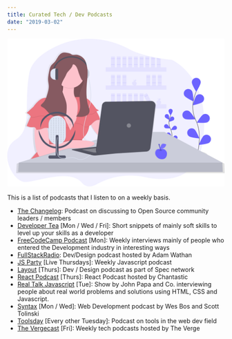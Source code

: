 ```yaml
---
title: Curated Tech / Dev Podcasts
date: "2019-03-02"
---
```


![Podcast photo](../images/podcast.svg)

This is a list of podcasts that I listen to on a weekly basis.

- [The Changelog](https://changelog.com/podcast): Podcast on discussing to Open Source community leaders / members
- [Developer Tea](https://spec.fm/podcasts/developer-tea) [Mon / Wed / Fri]: Short snippets of mainly soft skills to level up your skills as a developer
- [FreeCodeCamp Podcast](https://freecodecamp.libsyn.com/) [Mon]: Weekly interviews mainly of people who entered the Development industry in interesting ways
- [FullStackRadio](http://www.fullstackradio.com/): Dev/Design podcast hosted by Adam Wathan
- [JS Party](https://changelog.com/jsparty) [Live Thursdays]: Weekly Javascript podcast
- [Layout](https://layout.fm/) [Thurs]: Dev / Design podcast as part of Spec network
- [React Podcast](https://reactpodcast.simplecast.fm/) [Thurs]: React Podcast hosted by Chantastic
- [Real Talk Javascript](https://realtalkjavascript.simplecast.fm/) [Tue]: Show by John Papa and Co. interviewing people about real world problems and solutions using HTML, CSS and Javascript.
- [Syntax](https://syntax.fm/) [Mon / Wed]: Web Development podcast by Wes Bos and Scott Tolinski
- [Toolsday](https://spec.fm/podcasts/toolsday) [Every other Tuesday]: Podcast on tools in the web dev field
- [The Vergecast](https://www.theverge.com/the-vergecast) [Fri]: Weekly tech podcasts hosted by The Verge
